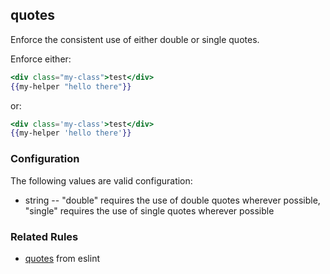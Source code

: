 ## quotes

Enforce the consistent use of either double or single quotes.

Enforce either:

```hbs
<div class="my-class">test</div>
{{my-helper "hello there"}}
```

or:

```hbs
<div class='my-class'>test</div>
{{my-helper 'hello there'}}
```

### Configuration

The following values are valid configuration:

  * string -- "double" requires the use of double quotes wherever possible, "single" requires the use of single quotes wherever possible

### Related Rules

* [quotes](https://eslint.org/docs/rules/quotes) from eslint
